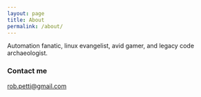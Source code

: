 ```yaml
---
layout: page
title: About
permalink: /about/
---
```


Automation fanatic, linux evangelist, avid gamer, and legacy code archaeologist.

### Contact me

[rob.petti@gmail.com](mailto:rob.petti@gmail.com)
